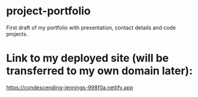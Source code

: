 # project-portfolio
First draft of my portfolio with presentation, contact details and code projects.

# Link to my deployed site (will be transferred to my own domain later): 
https://condescending-jennings-998f0a.netlify.app
